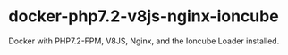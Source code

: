 # docker-php7.2-v8js-nginx-ioncube
Docker with PHP7.2-FPM, V8JS, Nginx, and the Ioncube Loader installed.
